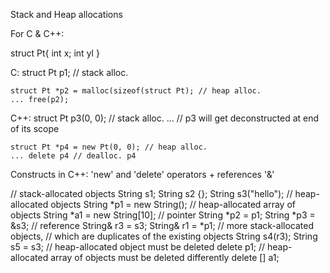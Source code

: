 Stack and Heap allocations

For C & C++:

struct Pt{
	int x;
	int yl
}

C:
	struct Pt p1; // stack alloc.

	struct Pt *p2 = malloc(sizeof(struct Pt); // heap alloc.
	... free(p2);

C++:
	struct Pt p3(0, 0); // stack alloc.
	... // p3 will get deconstructed at end of its scope

	struct Pt *p4 = new Pt(0, 0); // heap alloc.
	... delete p4 // dealloc. p4


Constructs in C++: 'new' and 'delete' operators + references '&'

// stack-allocated objects String s1; String s2 {};
String s3("hello");
// heap-allocated objects String *p1 = new String();
// heap-allocated array of objects String *a1 = new String[10]; // pointer
String *p2 = p1; String *p3 = &s3;
// reference String& r3 = s3; String& r1 = *p1;
// more stack-allocated objects,
// which are duplicates of the existing objects String s4(r3); String s5 = s3;
// heap-allocated object must be deleted delete p1;
// heap-allocated array of objects must be deleted differently delete [] a1;
